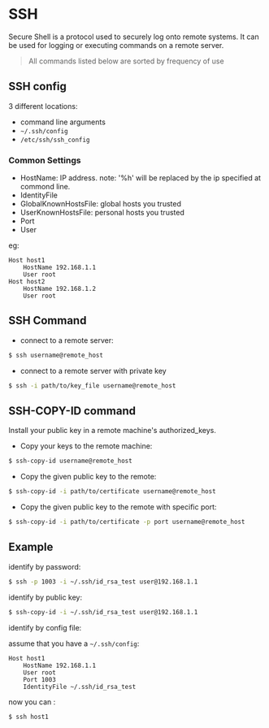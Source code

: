 # SSH

Secure Shell is a protocol used to securely log onto remote systems.
It can be used for logging or executing commands on a remote server.

> All commands listed below are sorted by frequency of use

## SSH config

3 different locations:

- command line arguments
- `~/.ssh/config`
- `/etc/ssh/ssh_config`

### Common Settings

- HostName: IP address. note: '%h' will be replaced by the ip specified at commond line.
- IdentityFile
- GlobalKnownHostsFile: global hosts you trusted
- UserKnownHostsFile: personal hosts you trusted
- Port
- User

eg:

```
Host host1
    HostName 192.168.1.1
    User root
Host host2
    HostName 192.168.1.2
    User root
```

## SSH Command

- connect to a remote server:

```bash
$ ssh username@remote_host
```

- connect to a remote server with private key

```bash
$ ssh -i path/to/key_file username@remote_host
```

## SSH-COPY-ID command

Install your public key in a remote machine's authorized_keys.

- Copy your keys to the remote machine:

```bash
$ ssh-copy-id username@remote_host
```

- Copy the given public key to the remote:

```bash
$ ssh-copy-id -i path/to/certificate username@remote_host
```

- Copy the given public key to the remote with specific port:

```bash
$ ssh-copy-id -i path/to/certificate -p port username@remote_host
```

## Example

identify by password:

```bash
$ ssh -p 1003 -i ~/.ssh/id_rsa_test user@192.168.1.1
```

identify by public key:

```bash
$ ssh-copy-id -i ~/.ssh/id_rsa_test user@192.168.1.1
```

identify by config file:

assume that you have a `~/.ssh/config`:

```
Host host1
    HostName 192.168.1.1
    User root
    Port 1003
    IdentityFile ~/.ssh/id_rsa_test
```

now you can :

```bash
$ ssh host1
```
